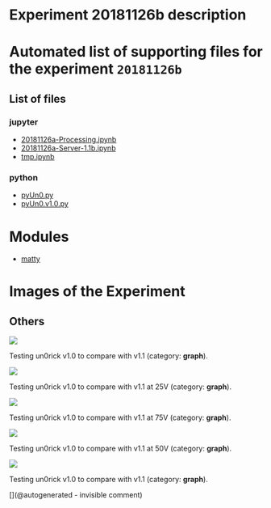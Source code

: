 # Experiment 20181126b description





# Automated list of supporting files for the __experiment `20181126b`__

## List of files

### jupyter

* [20181126a-Processing.ipynb](/matty/20181126a/20181126a-Processing.ipynb)
* [20181126a-Server-1.1b.ipynb](/matty/20181126a/20181126a-Server-1.1b.ipynb)
* [tmp.ipynb](/tmp.ipynb)


### python

* [pyUn0.py](/matty/20181126a/pyUn0.py)
* [pyUn0.v1.0.py](/matty/20181126a/pyUn0s/pyUn0.v1.0.py)





# Modules

* [matty](/matty/)




# Images of the Experiment

## Others

![](/matty/20181126a/images/v1.0.jpg)

Testing un0rick v1.0 to compare with v1.1 (category: __graph__).

![](/matty/20181126a/images/20181126b-1.jpg)

Testing un0rick v1.0 to compare with v1.1 at 25V (category: __graph__).

![](/matty/20181126a/images/20181126b-3.jpg)

Testing un0rick v1.0 to compare with v1.1 at 75V (category: __graph__).

![](/matty/20181126a/images/20181126b-2.jpg)

Testing un0rick v1.0 to compare with v1.1 at 50V (category: __graph__).

![](/matty/20181126a/images/v1.1b.jpg)

Testing un0rick v1.0 to compare with v1.1 (category: __graph__).










[](@autogenerated - invisible comment)